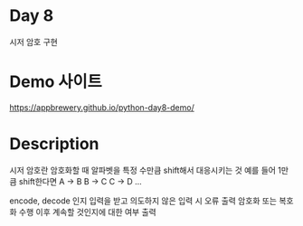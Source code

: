 # Day 8
시저 암호 구현

# Demo 사이트
https://appbrewery.github.io/python-day8-demo/

# Description
시저 암호란 암호화할 때 알파벳을 특정 수만큼 shift해서 대응시키는 것
예를 들어 1만큼 shift한다면
A -> B
B -> C
C -> D
...

encode, decode 인지 입력을 받고 의도하지 않은 입력 시 오류 출력
암호화 또는 복호화 수행
이후 계속할 것인지에 대한 여부 출력